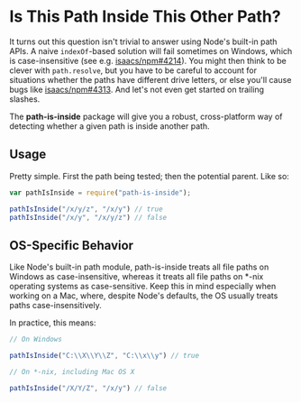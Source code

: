 # Is This Path Inside This Other Path?

It turns out this question isn't trivial to answer using Node's built-in path APIs. A naive `indexOf`-based solution will fail sometimes on Windows, which is case-insensitive (see e.g. [isaacs/npm#4214][]). You might then think to be clever with `path.resolve`, but you have to be careful to account for situations whether the paths have different drive letters, or else you'll cause bugs like [isaacs/npm#4313][]. And let's not even get started on trailing slashes.

The **path-is-inside** package will give you a robust, cross-platform way of detecting whether a given path is inside another path.










































<extoc></extoc>

## Usage

Pretty simple. First the path being tested; then the potential parent. Like so:

```js
var pathIsInside = require("path-is-inside");

pathIsInside("/x/y/z", "/x/y") // true
pathIsInside("/x/y", "/x/y/z") // false
```

## OS-Specific Behavior

Like Node's built-in path module, path-is-inside treats all file paths on Windows as case-insensitive, whereas it treats all file paths on *-nix operating systems as case-sensitive. Keep this in mind especially when working on a Mac, where, despite Node's defaults, the OS usually treats paths case-insensitively.

In practice, this means:

```js
// On Windows

pathIsInside("C:\\X\\Y\\Z", "C:\\x\\y") // true

// On *-nix, including Mac OS X

pathIsInside("/X/Y/Z", "/x/y") // false
```

[isaacs/npm#4214]: https://github.com/isaacs/npm/pull/4214
[isaacs/npm#4313]: https://github.com/isaacs/npm/issues/4313
